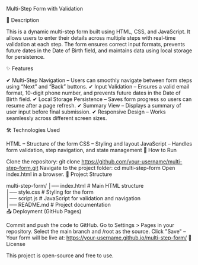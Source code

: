 Multi-Step Form with Validation

📌 Description

This is a dynamic multi-step form built using HTML, CSS, and JavaScript. It allows users to enter their details across multiple steps with real-time validation at each step. The form ensures correct input formats, prevents future dates in the Date of Birth field, and maintains data using local storage for persistence.

✨ Features

✔ Multi-Step Navigation – Users can smoothly navigate between form steps using “Next” and “Back” buttons.
✔ Input Validation – Ensures a valid email format, 10-digit phone number, and prevents future dates in the Date of Birth field.
✔ Local Storage Persistence – Saves form progress so users can resume after a page refresh.
✔ Summary View – Displays a summary of user input before final submission.
✔ Responsive Design – Works seamlessly across different screen sizes.

🛠 Technologies Used

HTML – Structure of the form
CSS – Styling and layout
JavaScript – Handles form validation, step navigation, and state management
🚀 How to Run

Clone the repository:
git clone https://github.com/your-username/multi-step-form.git
Navigate to the project folder:
cd multi-step-form
Open index.html in a browser.
📂 Project Structure

multi-step-form/
│── index.html    # Main HTML structure  
│── style.css     # Styling for the form  
│── script.js     # JavaScript for validation and navigation  
│── README.md     # Project documentation  
📤 Deployment (GitHub Pages)

Commit and push the code to GitHub.
Go to Settings > Pages in your repository.
Select the main branch and /root as the source.
Click "Save" – Your form will be live at:
https://your-username.github.io/multi-step-form/
🎯 License

This project is open-source and free to use.

